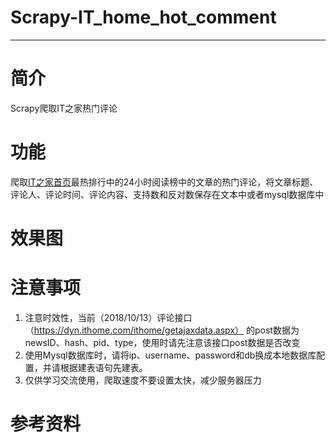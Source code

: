 # Scrapy-IT_home_hot_comment


---

# 简介
Scrapy爬取IT之家热门评论

# 功能
爬取[IT之家首页][1]最热排行中的24小时阅读榜中的文章的热门评论，将文章标题、评论人、评论时间、评论内容、支持数和反对数保存在文本中或者mysql数据库中

# 效果图

# 注意事项

 1. 注意时效性，当前（2018/10/13）评论接口（https://dyn.ithome.com/ithome/getajaxdata.aspx） 的post数据为newsID、hash、pid、type，使用时请先注意该接口post数据是否改变
 2. 使用Mysql数据库时，请将ip、username、password和db换成本地数据库配置，并请根据建表语句先建表。
 3. 仅供学习交流使用，爬取速度不要设置太快，减少服务器压力

# 参考资料
 
  [1]: https://www.ithome.com/